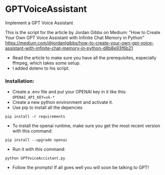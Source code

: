 # GPTVoiceAssistant
Implement a GPT Voice Assistant

This is the script for the article by Jordan Gibbs on Medium: 
"How to Create Your Own GPT Voice Assistant with Infinite Chat Memory in Python"
https://medium.com/@jordanlgibbs/how-to-create-your-own-gpt-voice-assistant-with-infinite-chat-memory-in-python-d8b8e93f6b21

* Read the article to make sure you have all the prerequisites, especially ffmpeg, which takes some setup.
* I added dotenv to his script.
### Installation: 
* Create a .env file and put your OPENAI key in it like this: ```OPENAI_API_KEY=sk-*```
* Create a new python environment and activate it.
* Use pip to install all the depencies
```
pip install -r requirements
```
* To install the openai runtime, make sure you get the most recent version with this command: 
```
pip install --upgrade openai
```
* Run it with this command:
```
python GPTVoiceAccistant.py
```

* Follow the prompts! If all goes well you will soon be talking to GPT!



